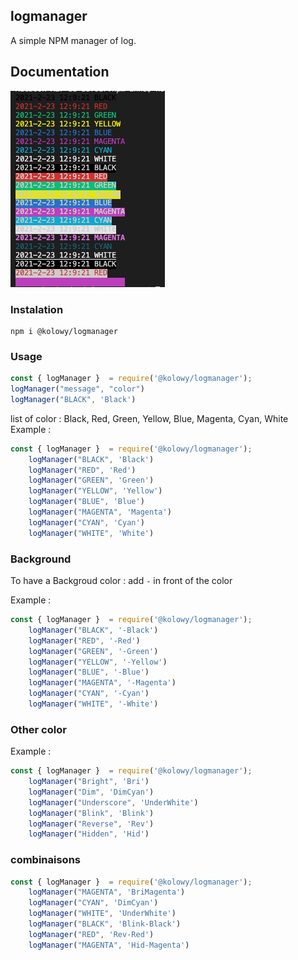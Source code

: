 ## logmanager

A simple NPM manager of log.


## Documentation 

![Example](./example.png)


### Instalation

```
npm i @kolowy/logmanager
```

### Usage

```javascript
const { logManager }  = require('@kolowy/logmanager');
logManager("message", "color")
logManager("BLACK", 'Black')
```

list of color : Black, Red, Green, Yellow, Blue, Magenta, Cyan, White
Example : 
```javascript
const { logManager }  = require('@kolowy/logmanager');
    logManager("BLACK", 'Black')
    logManager("RED", 'Red')
    logManager("GREEN", 'Green')
    logManager("YELLOW", 'Yellow')
    logManager("BLUE", 'Blue')
    logManager("MAGENTA", 'Magenta')
    logManager("CYAN", 'Cyan')
    logManager("WHITE", 'White')
```

### Background

To have a Backgroud color : add `-` in front of the color

Example :
```javascript
const { logManager }  = require('@kolowy/logmanager');
    logManager("BLACK", '-Black')
    logManager("RED", '-Red')
    logManager("GREEN", '-Green')
    logManager("YELLOW", '-Yellow')
    logManager("BLUE", '-Blue')
    logManager("MAGENTA", '-Magenta')
    logManager("CYAN", '-Cyan')
    logManager("WHITE", '-White')
```


### Other color

Example :
```javascript
const { logManager }  = require('@kolowy/logmanager');
    logManager("Bright", 'Bri')
    logManager("Dim", 'DimCyan')
    logManager("Underscore", 'UnderWhite')
    logManager("Blink", 'Blink')
    logManager("Reverse", 'Rev')
    logManager("Hidden", 'Hid')
```

### combinaisons

```javascript
const { logManager }  = require('@kolowy/logmanager');
    logManager("MAGENTA", 'BriMagenta')
    logManager("CYAN", 'DimCyan')
    logManager("WHITE", 'UnderWhite')
    logManager("BLACK", 'Blink-Black')
    logManager("RED", 'Rev-Red')
    logManager("MAGENTA", 'Hid-Magenta')
```
